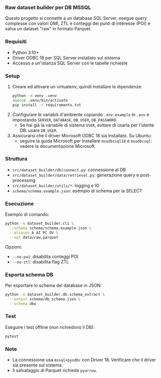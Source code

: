 ### Raw dataset builder per DB MSSQL

Questo progetto si connette a un database SQL Server, esegue query complesse con valori OMI, ZTL e conteggi dei punti di interesse (POI) e salva un dataset "raw" in formato Parquet.

### Requisiti
- Python 3.10+
- Driver ODBC 18 per SQL Server installato sul sistema
- Accesso a un'istanza SQL Server con le tabelle richieste

### Setup
1. Creare ed attivare un virtualenv, quindi installare le dipendenze:
   ```bash
   python -m venv .venv
   source .venv/bin/activate
   pip install -r requirements.txt
   ```
2. Configurare le variabili d'ambiente copiando `.env.example` in `.env` e impostando `SERVER`, `DATABASE`, `DB_USER`, `DB_PASSWORD`.
   - Se hai già la variabile di sistema `USER`, evitare di usarla per l'utente DB: usare `DB_USER`.
3. Assicurarsi che il driver Microsoft ODBC 18 sia installato. Su Ubuntu:
   - seguire la guida Microsoft per installare `msodbcsql18` e `msodbcsql`: vedere la documentazione Microsoft.

### Struttura
- `src/dataset_builder/db/connect.py`: connessione al DB
- `src/dataset_builder/data/retrieval.py`: generazione query e post-processing
- `src/dataset_builder/utils/*`: logging e IO
- `schema/schema.example.json`: esempio di schema per la SELECT

### Esecuzione
Esempio di comando:
```bash
python -m dataset_builder.cli \
  --schema schema/schema.example.json \
  --aliases A AI PC OV \
  --out data/raw.parquet
```
Opzioni:
- `--no-poi`: disabilita conteggi POI
- `--no-ztl`: disabilita flag ZTL

### Esporta schema DB
Per esportare lo schema del database in JSON:
```bash
python -m dataset_builder.db.schema_extract \
  --output schema/db_schema.json \
  --schema dbo
```

### Test
Eseguire i test offline (non richiedono il DB):
```bash
pytest
```

### Note
- La connessione usa `mssql+pyodbc` con Driver 18. Verificare che il driver sia presente sul sistema.
- Il salvataggio di Parquet richiede `pyarrow`.